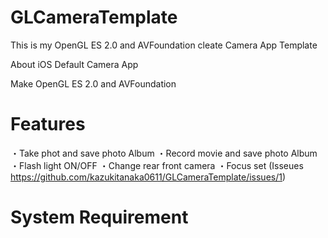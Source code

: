 GLCameraTemplate
================

This is my OpenGL ES 2.0 and AVFoundation cleate Camera App Template

About iOS Default Camera App

Make OpenGL ES 2.0 and AVFoundation

Features
================
・Take phot and save photo Album
・Record movie and save photo Album
・Flash light ON/OFF
・Change rear front camera
・Focus set (Isseues https://github.com/kazukitanaka0611/GLCameraTemplate/issues/1)

System Requirement
================
